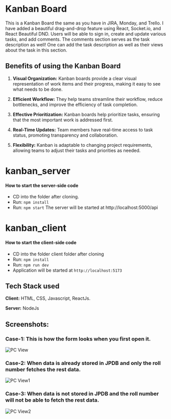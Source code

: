 # Kanban Board

This is a Kanban Board the same as you have in JIRA, Monday, and Trello. I have added a beautiful drag-and-drop feature using React, Socket.io, and React Beautiful DND. Users will be able to sign in, create and update various tasks, and add comments. The comments section serves as the task description as well! One can add the task description as well as their views about the task in this section.


## Benefits of using the Kanban Board

1. **Visual Organization:** Kanban boards provide a clear visual representation of work items and their progress, making it easy to see what needs to be done.

2. **Efficient Workflow:** They help teams streamline their workflow, reduce bottlenecks, and improve the efficiency of task completion.

3. **Effective Prioritization:** Kanban boards help prioritize tasks, ensuring that the most important work is addressed first.

4. **Real-Time Updates:** Team members have real-time access to task status, promoting transparency and collaboration.

5. **Flexibility:** Kanban is adaptable to changing project requirements, allowing teams to adjust their tasks and priorities as needed.


# kanban_server

#### How to start the server-side code

- CD into the folder after cloning.
- Run: `npm install`
- Run: `npm start`
The server will be started at http://localhost:5000/api

# kanban_client

#### How to start the client-side code

- CD into the folder client folder after cloning
- Run: `npm install`
- Run: `npm run dev`
- Application will be started at `http://localhost:5173`

## Tech Stack used

**Client:** HTML, CSS, Javascript, ReactJs.

**Server:** NodeJs


## Screenshots:
### Case-1: This is how the form looks when you first open it.
![PC View](https://github.com/lalaavipsha/Micro-Project/assets/53574326/93c7ab7a-9e9e-4cd1-a604-945506397f8c)

### Case-2: When data is already stored in JPDB and only the roll number fetches the rest data.
![PC View1](https://github.com/lalaavipsha/Micro-Project/assets/53574326/7aebda80-37d1-4f83-afec-fb7148609d18)

### Case-3: When data is not stored in JPDB and the roll number will not be able to fetch the rest data.
![PC View2](https://github.com/lalaavipsha/Micro-Project/assets/53574326/35499df7-a7a9-4eb8-a40a-0c6e0f43fc5c)
